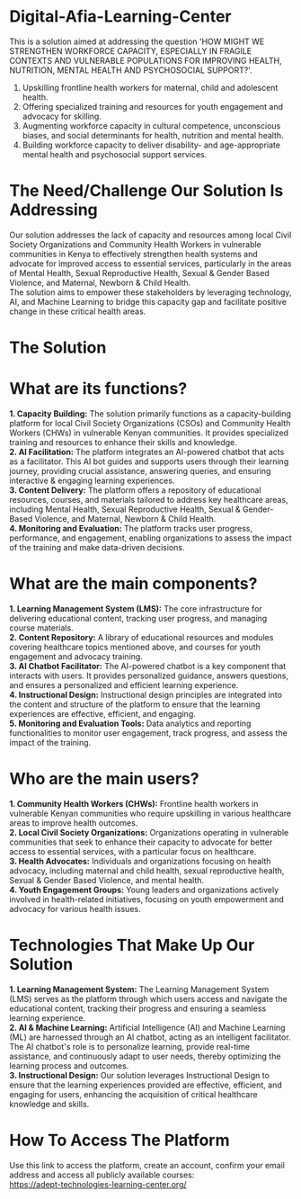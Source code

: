 # Digital-Afia-Learning-Center

This is a solution aimed at addressing the question 'HOW MIGHT WE STRENGTHEN WORKFORCE CAPACITY, ESPECIALLY IN FRAGILE CONTEXTS AND VULNERABLE POPULATIONS FOR IMPROVING HEALTH, NUTRITION, MENTAL HEALTH AND PSYCHOSOCIAL SUPPORT?'.   
1. Upskilling frontline health workers for maternal, child and adolescent health.    
2. Offering specialized training and resources for youth engagement and advocacy for skilling.    
3. Augmenting workforce capacity in cultural competence, unconscious biases, and social determinants for health, nutrition and mental health.    
4. Building workforce capacity to deliver disability- and age-appropriate mental health and psychosocial support services.

# The Need/Challenge Our Solution Is Addressing 
Our solution addresses the lack of capacity and resources among local Civil Society Organizations and Community Health Workers in vulnerable communities in Kenya to effectively strengthen health systems and advocate for improved access to essential services, particularly in the areas of Mental Health, Sexual Reproductive Health, Sexual & Gender Based Violence, and Maternal, Newborn & Child Health.    
The solution aims to empower these stakeholders by leveraging technology, AI, and Machine Learning to bridge this capacity gap and facilitate positive change in these critical health areas.

# The Solution
# What are its functions? 
**1. Capacity Building:** The solution primarily functions as a capacity-building platform for local Civil Society Organizations (CSOs) and Community Health Workers (CHWs) in vulnerable Kenyan communities.
It provides specialized training and resources to enhance their skills and knowledge.    
**2. AI Facilitation:** The platform integrates an AI-powered chatbot that acts as a facilitator. This AI bot guides and supports users through their learning journey, providing crucial assistance, answering queries, and ensuring interactive & engaging learning experiences.    
**3. Content Delivery:** The platform offers a repository of educational resources, courses, and materials tailored to address key healthcare areas, including Mental Health, Sexual Reproductive Health, Sexual & Gender-Based Violence, and Maternal, Newborn & Child Health.   
**4. Monitoring and Evaluation:** The platform tracks user progress, performance, and engagement, enabling organizations to assess the impact of the training and make data-driven decisions.

# What are the main components? 
**1. Learning Management System (LMS):** The core infrastructure for delivering educational content, tracking user progress, and managing course materials.    
**2. Content Repository:** A library of educational resources and modules covering healthcare topics mentioned above, and courses for youth engagement and advocacy training.    
**3. AI Chatbot Facilitator:** The AI-powered chatbot is a key component that interacts with users. It provides personalized guidance, answers questions, and ensures a personalized and efficient learning experience.    
**4. Instructional Design:** Instructional design principles are integrated into the content and structure of the platform to ensure that the learning experiences are effective, efficient, and engaging.     
**5. Monitoring and Evaluation Tools:** Data analytics and reporting functionalities to monitor user engagement, track progress, and assess the impact of the training.

# Who are the main users?
**1. Community Health Workers (CHWs):** Frontline health workers in vulnerable Kenyan communities who require upskilling in various healthcare areas to improve health outcomes.    
**2. Local Civil Society Organizations:** Organizations operating in vulnerable communities that seek to enhance their capacity to advocate for better access to essential services, with a particular focus on healthcare.    
**3. Health Advocates:** Individuals and organizations focusing on health advocacy, including maternal and child health, sexual reproductive health, Sexual & Gender Based Violence, and mental health.    
**4. Youth Engagement Groups:** Young leaders and organizations actively involved in health-related initiatives, focusing on youth empowerment and advocacy for various health issues.

# Technologies That Make Up Our Solution 
**1. Learning Management System:** The Learning Management System (LMS) serves as the platform through which users access and navigate the educational content, tracking their progress and ensuring a seamless learning experience.    
**2. AI & Machine Learning:** Artificial Intelligence (AI) and Machine Learning (ML) are harnessed through an AI chatbot, acting as an intelligent facilitator. The AI chatbot's role is to personalize learning, provide real-time assistance, and continuously adapt to user needs, thereby optimizing the learning process and outcomes.    
**3. Instructional Design:** Our solution leverages Instructional Design to ensure that the learning experiences provided are effective, efficient, and engaging for users, enhancing the acquisition of critical healthcare knowledge and skills.    

# How To Access The Platform
Use this link to access the platform, create an account, confirm your email address and access all publicly available courses:   
https://adept-technologies-learning-center.org/
